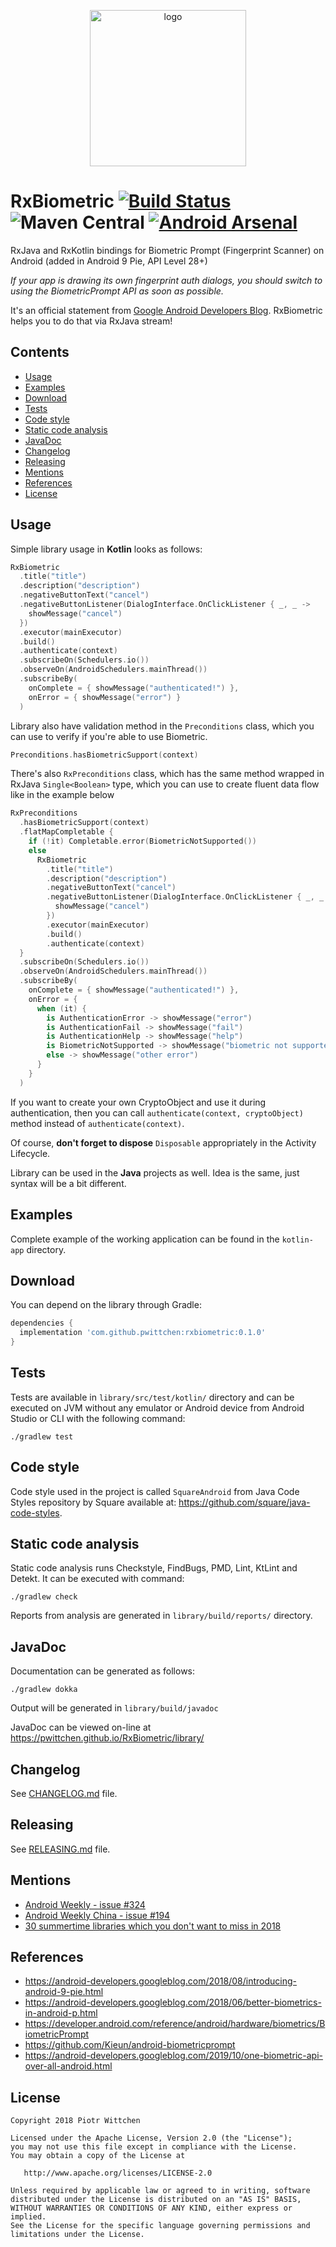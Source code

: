 <p align="center"><img src="logo.png" alt="logo" height="250px"></p>

RxBiometric [![Build Status](https://img.shields.io/travis/pwittchen/RxBiometric.svg?branch=master&style=flat-square)](https://travis-ci.org/pwittchen/RxBiometric)  ![Maven Central](https://img.shields.io/maven-central/v/com.github.pwittchen/rxbiometric.svg?style=flat-square) [![Android Arsenal](https://img.shields.io/badge/Android%20Arsenal-RxBiometric-brightgreen.svg?style=flat-square)](https://android-arsenal.com/details/1/7245)
===========
RxJava and RxKotlin bindings for Biometric Prompt (Fingerprint Scanner) on Android (added in Android 9 Pie, API Level 28+)

*If your app is drawing its own fingerprint auth dialogs, you should switch to using the BiometricPrompt API as soon as possible.*

It's an official statement from [Google Android Developers Blog](https://android-developers.googleblog.com/2018/08/introducing-android-9-pie.html). RxBiometric helps you to do that via RxJava stream!

Contents
--------

- [Usage](#usage)
- [Examples](#examples)
- [Download](#download)
- [Tests](#tests)
- [Code style](#code-style)
- [Static code analysis](#static-code-analysis)
- [JavaDoc](#javadoc)
- [Changelog](#changelog)
- [Releasing](#releasing)
- [Mentions](#mentions)
- [References](#references)
- [License](#license)

Usage
-----

Simple library usage in **Kotlin** looks as follows:

```kotlin
RxBiometric
  .title("title")
  .description("description")
  .negativeButtonText("cancel")
  .negativeButtonListener(DialogInterface.OnClickListener { _, _ ->
    showMessage("cancel")
  })
  .executor(mainExecutor)
  .build()
  .authenticate(context)
  .subscribeOn(Schedulers.io())
  .observeOn(AndroidSchedulers.mainThread())
  .subscribeBy(
    onComplete = { showMessage("authenticated!") },
    onError = { showMessage("error") }
  )
```

Library also have validation method in the `Preconditions` class, which you can use to verify if you're able to use Biometric.

```kotlin
Preconditions.hasBiometricSupport(context)
```

There's also `RxPreconditions` class, which has the same method wrapped in RxJava `Single<Boolean>` type,
which you can use to create fluent data flow like in the example below

```kotlin
RxPreconditions
  .hasBiometricSupport(context)
  .flatMapCompletable {
    if (!it) Completable.error(BiometricNotSupported())
    else
      RxBiometric
        .title("title")
        .description("description")
        .negativeButtonText("cancel")
        .negativeButtonListener(DialogInterface.OnClickListener { _, _ ->
          showMessage("cancel")
        })
        .executor(mainExecutor)
        .build()
        .authenticate(context)
  }
  .subscribeOn(Schedulers.io())
  .observeOn(AndroidSchedulers.mainThread())
  .subscribeBy(
    onComplete = { showMessage("authenticated!") },
    onError = {
      when (it) {
        is AuthenticationError -> showMessage("error")
        is AuthenticationFail -> showMessage("fail")
        is AuthenticationHelp -> showMessage("help")
        is BiometricNotSupported -> showMessage("biometric not supported")
        else -> showMessage("other error")
      }
    }
  )
```

If you want to create your own CryptoObject and use it during authentication, then you can call `authenticate(context, cryptoObject)` method instead of `authenticate(context)`.

Of course, **don't forget to dispose** `Disposable` appropriately in the Activity Lifecycle.

Library can be used in the **Java** projects as well. Idea is the same, just syntax will be a bit different.

Examples
--------

Complete example of the working application can be found in the `kotlin-app` directory.

Download
--------

You can depend on the library through Gradle:

```groovy
dependencies {
  implementation 'com.github.pwittchen:rxbiometric:0.1.0'
}
```

Tests
-----

Tests are available in `library/src/test/kotlin/` directory and can be executed on JVM without any emulator or Android device from Android Studio or CLI with the following command:

```
./gradlew test
```

Code style
----------

Code style used in the project is called `SquareAndroid` from Java Code Styles repository by Square available at: https://github.com/square/java-code-styles.

Static code analysis
--------------------

Static code analysis runs Checkstyle, FindBugs, PMD, Lint, KtLint and Detekt. It can be executed with command:

```
./gradlew check
```

Reports from analysis are generated in `library/build/reports/` directory.

JavaDoc
-------

Documentation can be generated as follows:

```
./gradlew dokka
```

Output will be generated in `library/build/javadoc`

JavaDoc can be viewed on-line at https://pwittchen.github.io/RxBiometric/library/

Changelog
---------

See [CHANGELOG.md](https://github.com/pwittchen/RxBiometric/blob/master/CHANGELOG.md) file.

Releasing
---------

See [RELEASING.md](https://github.com/pwittchen/RxBiometric/blob/master/RELEASING.md) file.

Mentions
--------
- [Android Weekly - issue #324](https://androidweekly.net/issues/issue-324)
- [Android Weekly China - issue #194](https://androidweekly.cn/android-dev-weekly-issue-194/)
- [30 summertime libraries which you don't want to miss in 2018](https://medium.com/@mmbialas/30-summertime-android-libraries-and-tools-which-you-dont-want-to-miss-in-2018-fab053d69503)

References
----------
- https://android-developers.googleblog.com/2018/08/introducing-android-9-pie.html
- https://android-developers.googleblog.com/2018/06/better-biometrics-in-android-p.html
- https://developer.android.com/reference/android/hardware/biometrics/BiometricPrompt
- https://github.com/Kieun/android-biometricprompt
- https://android-developers.googleblog.com/2019/10/one-biometric-api-over-all-android.html

License
-------

    Copyright 2018 Piotr Wittchen

    Licensed under the Apache License, Version 2.0 (the "License");
    you may not use this file except in compliance with the License.
    You may obtain a copy of the License at

       http://www.apache.org/licenses/LICENSE-2.0

    Unless required by applicable law or agreed to in writing, software
    distributed under the License is distributed on an "AS IS" BASIS,
    WITHOUT WARRANTIES OR CONDITIONS OF ANY KIND, either express or implied.
    See the License for the specific language governing permissions and
    limitations under the License.
